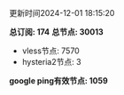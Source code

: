 更新时间2024-12-01 18:15:20

**总订阅: 174**
**总节点: 30013**
- vless节点: 7570
- hysteria2节点: 3

**google ping有效节点: 1059**
